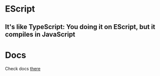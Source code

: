 # EScript
<h2>It's like TypeScript: You doing it on EScript, but it compiles in JavaScript</h2>

# Docs
Check docs [there](https://github.com/MegaSoft-real/EScript/tree/docs)
